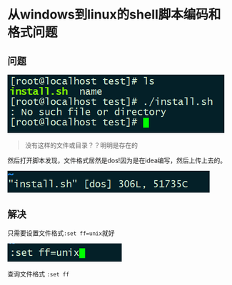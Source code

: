 # 从windows到linux的shell脚本编码和格式问题

## 问题

![image-20201103111937470](media/从windows到linux的shell脚本编码和格式问题.assets/image-20201103111937470.png)

> 没有这样的文件或目录？？明明是存在的

然后打开脚本发现，文件格式居然是dos!因为是在idea编写，然后上传上去的。

![image-20201103112137068](media/从windows到linux的shell脚本编码和格式问题.assets/image-20201103112137068.png)

## 解决

只需要设置文件格式`:set ff=unix`就好

![image-20201103112559385](media/从windows到linux的shell脚本编码和格式问题.assets/image-20201103112559385.png)

查询文件格式  `:set ff`